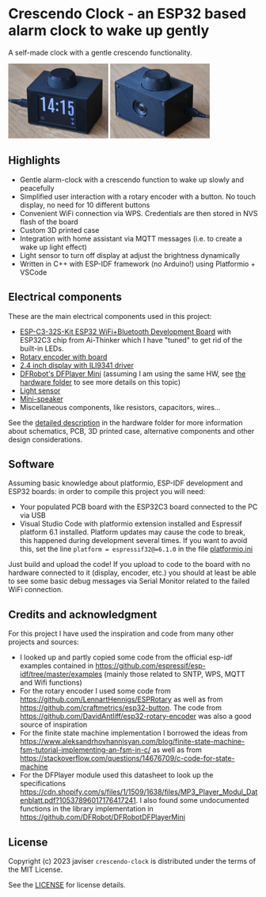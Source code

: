 # Crescendo Clock - an ESP32 based alarm clock to wake up gently
A self-made clock with a gentle crescendo functionality.

<p float="left">
  <img src="hardware/pictures/crescendo_clock.jpg" width="40%">
  <img src="hardware/pictures/crescendo_clock_rear.jpg" width="40%">
</p>




## Highlights
- Gentle alarm-clock with a crescendo function to wake up slowly and peacefully
- Simplified user interaction with a rotary encoder with a button. No touch display, no need for 10 different buttons
- Convenient WiFi connection via WPS. Credentials are then stored in NVS flash of the board
- Custom 3D printed case
- Integration with home assistant via MQTT messages (i.e. to create a wake up light effect)
- Light sensor to turn off display at adjust the brightness dynamically
- Written in C++ with ESP-IDF framework (no Arduino!) using Platformio + VSCode

## Electrical components
These are the main electrical components used in this project:
- [ESP-C3-32S-Kit ESP32 WiFi+Bluetooth Development Board](https://www.waveshare.com/esp-c3-32s-kit.htm) with ESP32C3 chip from Ai-Thinker which I have "tuned" to get rid of the built-in LEDs. 
- [Rotary encoder with board](https://www.ebay.de/itm/173657244984)
- [2.4 inch display with ILI9341 driver](https://www.waveshare.com/2.4inch-lcd-module.htm)
- [DFRobot's DFPlayer Mini](https://www.dfrobot.com/product-1121.html) (assuming I am using the same HW, see [the hardware folder](hardware/README.md) to see more details on this topic)
- [Light sensor](https://www.adafruit.com/product/2748)
- [Mini-speaker](https://www.ebay.de/itm/313914312809)
- Miscellaneous components, like resistors, capacitors, wires...

See the [detailed description](hardware/README.md) in the hardware folder for more information about schematics, PCB, 3D printed case, alternative components and other design considerations.

## Software
Assuming basic knowledge about platformio, ESP-IDF development and ESP32 boards: in order to compile this project you will need:
- Your populated PCB board with the ESP32C3 board connected to the PC via USB
- Visual Studio Code with platformio extension installed and Espressif platform 6.1 installed. Platform updates may cause the code to break, this happened during development several times. If you want to avoid this, set the line `platform = espressif32@=6.1.0` in the file [platformio.ini](platformio.ini)

Just build and upload the code! If you upload to code to the board with no hardware connected to it (display, encoder, etc.) you should at least be able to see some basic debug messages via Serial Monitor related to the failed WiFi connection.

## Credits and acknowledgment
For this project I have used the inspiration and code from many other projects and sources: 
- I looked up and partly copied some code from the official esp-idf examples contained in https://github.com/espressif/esp-idf/tree/master/examples (mainly those related to SNTP, WPS, MQTT and Wifi functions)
- For the rotary encoder I used some code from https://github.com/LennartHennigs/ESPRotary as well as from https://github.com/craftmetrics/esp32-button. The code from https://github.com/DavidAntliff/esp32-rotary-encoder was also a good source of inspiration
- For the finite state machine implementation I borrowed the ideas from https://www.aleksandrhovhannisyan.com/blog/finite-state-machine-fsm-tutorial-implementing-an-fsm-in-c/ as well as from https://stackoverflow.com/questions/14676709/c-code-for-state-machine
- For the DFPlayer module used this datasheet to look up the specifications https://cdn.shopify.com/s/files/1/1509/1638/files/MP3_Player_Modul_Datenblatt.pdf?10537896017176417241. I also found some undocumented functions in the library implementation in https://github.com/DFRobot/DFRobotDFPlayerMini

## License
Copyright (c) 2023 javiser
`crescendo-clock` is distributed under the terms of the MIT License.

See the [LICENSE](LICENSE) for license details.

